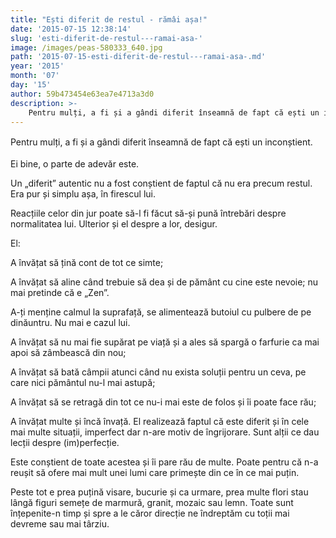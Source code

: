 ```yaml
---
title: "Ești diferit de restul - rămâi așa!"
date: '2015-07-15 12:38:14'
slug: 'esti-diferit-de-restul---ramai-asa-'
image: /images/peas-580333_640.jpg
path: '2015-07-15-esti-diferit-de-restul---ramai-asa-.md'
year: '2015'
month: '07'
day: '15'
author: 59b473454e63ea7e4713a3d0
description: >-
    Pentru mulți, a fi și a gândi diferit înseamnă de fapt că ești un inconștient.Ei bine, o parte de adevăr este.Un „diferit” autentic nu a fost conștient de faptul că nu era precum restul. Era pur și 
---
```

<div class="kg-card-markdown"><p><span style="line-height:13.8666658401489px">Pentru mulți, a</span><span style="line-height:1.6"> fi și a gândi diferit înseamnă de fapt că ești un </span><span style="line-height:1.6">inconștient.</span></p>
<p>Ei bine, o parte de adevăr este.</p>
<p>Un „diferit” autentic nu a fost conștient de faptul că nu era precum restul. Era pur și simplu așa, în firescul lui.</p>
<p>Reacțiile celor din jur poate să-l fi făcut să-și pună întrebări despre normalitatea lui. Ulterior și el despre a lor, desigur.</p>
<p>El:</p>
<p>A învățat să țină cont de tot ce simte;</p>
<p>A învățat să aline când trebuie să dea și de pământ cu cine este nevoie; <span style="line-height: 13.8666658401489px;">nu mai </span>pretinde că e <span style="line-height: 13.8666658401489px;"> „Zen”.</span></p>
<p><span style="line-height: 13.8666658401489px;"> </span>A-ți<span style="line-height: 13.8666658401489px;"> </span>menține<span style="line-height: 13.8666658401489px;"> </span>calmul<span style="line-height: 13.8666658401489px;"> la </span>suprafață<span style="line-height: 13.8666658401489px;">, se </span>alimentează<span style="line-height: 13.8666658401489px;"> </span>butoiul<span style="line-height: 13.8666658401489px;"> cu </span>pulbere<span style="line-height: 13.8666658401489px;"> de pe </span>dinăuntru<span style="line-height: 13.8666658401489px;">. Nu mai e </span>cazul<span style="line-height: 13.8666658401489px;"> lui.</span></p>
<p>A învățat să nu mai fie supărat pe viață și a ales să spargă o farfurie ca mai apoi să zâmbească din nou;</p>
<p>A învățat să bată câmpii atunci când nu exista soluții pentru un ceva, pe care nici pământul nu-l mai astupă;</p>
<p>A învățat să se retragă din tot ce nu-i mai este de folos și îi poate face rău;</p>
<p>A învățat multe și încă învață. El realizează faptul că este diferit și în cele mai multe situații, imperfect dar n-are motiv de îngrijorare. Sunt alții ce dau lecții despre (im)perfecție.</p>
<p>Este conștient de toate acestea și îi pare rău de multe. Poate pentru că n-a reușit să ofere mai mult unei lumi care primește din ce în ce mai puțin.</p>
<p>Peste tot e prea puțină visare, bucurie și ca urmare, prea multe flori stau lângă figuri semețe de marmură, granit, mozaic sau lemn. Toate sunt înțepenite-n timp și spre a le căror direcție ne îndreptăm cu toții mai devreme sau mai târziu. </p>
</div>
    